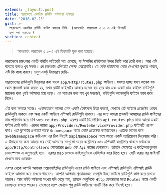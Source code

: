 ```yaml
---
extends: _layouts.post
title: লারাভেলে একাধিক রাউটিং ফাইলের ব্যবহার
date: '2016-02-16'
gist: >-
  লারাভেলে একাধিক রাউটিং ফাইল ব্যবহার বিধি। (আপডেট: লারাভেল ৫.৫ এ এই ফিচারটি
  যুক্ত করা হয়েছে।)
section: content
---
```


> আপডেট: লারাভেল ৫.৫-এ এই ফিচারটি যুক্ত করা হয়েছে।

লারাভেলে চমৎকার একটি রাউটিং লাইব্রেরি সহ এসেছে, যা সিম্ফনির রাউটারের উপর ভিত্তি করে তৈরি করা। আর এটি ব্যবহার করাও খুব সহজ। এর চমৎকার এপিআই সেল্ফ এক্সপ্লেনারি। যে কেউ রাউটারের কোড দেখলেই বুঝতে পারবে, এটি কি কাজ করবে। চলুন একটু উদাহরন দেখি-

<script src="https://gist.github.com/milon/71894ae3390ad2375f28.js">
</script>

লারাভেলের রাউটগুলি ডিক্লেয়ার করা থাকে `app/Http/routes.php` ফাইলে। সমস্যা হচ্ছে যখন অনেক বড় কোন প্রজেক্টে কাজ করতে হয়, তখন রাউট ফাইলটির আকার অনেক বড় হয়ে যায় এবং একটি মাত্র ফাইলে রাউটগুলি ম্যানেজ করা খুবই কষ্টসাধ্য হয়ে পড়ে। এর সমাধান করা যায় খুব সহজেই, রাউটগুলি অনেকগুলি ফাইলে ভাগ করে নিলে।

এটা করা অত্যন্ত সহজ। এ উদাহরনে আমরা এমন একটি টেস্টকেস চিন্তা করবো, যেখানে এটি ফাইলে প্রজেক্টের ওয়েব রাউটগুলি থাকবে এবং অন্য একটি ফাইলে এপিআই রাউটগুলি থাকবে। এর জন্য আমরা প্রথমেই আমাদের রাউট ফাইলের নাম পরিবর্তন করে রাখি `web_routes.php`. এরপর একটি ডিরেক্টরিতে `api_routes.php` নামে আরো একটা ফাইল তৈরি করি। এরপর আমরা `app/Providers/RouteServiceProvider.php` ফাইলটি ওপেন করি। এই ক্লাসটির প্রথমেই আছে `$namespace` নামে একটি প্রটেক্টেড ভ্যারিয়েবল। এটিকে রিনেম করে `$webNamespace` করি এবং এর ঠিক নিচেই `$apiNamespace` নামে আরো একটি ভ্যারিয়েবল ডিক্লেয়ার করি। এ উদাহরনের জন্য আমরা ধরে নেই আমাদের সবগুলো ওয়েব কন্ট্রোলার এবং এপিআই কন্ট্রোলার থাকবে যথাক্রমে `app/Http/Controllers` ফোল্ডারের `Web` এবং `Api` নামের ফোল্ডারে। তাহলে সেক্ষেত্রে এ কন্ট্রোলারগুলোর নেমস্পেসও এ অনুসারেই হবে। এরপর `map` মেথডে ফাইলদুটোকে রেজিস্টার করে দিতে হবে। সেটি করার পর ফাইলটি দেখতে হবে এরকম-

<script src="https://gist.github.com/milon/d3ff4faf93f521439c9f.js">
</script>

এরপর থেকে আপনি আপনার ওয়েবসাইটের রাউটগুলি ওয়েব রাউট ফাইলে এবং এপিআই রাউটগুলি এপিআই রাউট ফাইলে আলাদা করে রাখতে পারবেন। আপনি আপনার প্রয়োজনমত যতগুলি ইচ্ছা ফাইলে রাউটগুলি ভাগ করে রাখতে পারেন। আর রাউট ফাইলের সংখ্যা যদি বেড়ে যায়, তাহলে সেগুলিকে `Http` ফোল্ডারের মধ্যে `Routes` নামে একটি ফোল্ডারে রাখতে পারেন। সেক্ষেত্রে ম্যাপ মেথডে শুধু রাউট ফাইলের পাথটি ঠিক করে দিলেই হবে।
